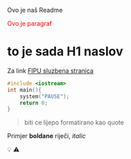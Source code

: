 Ovo je naš Readme

<p style="color:red;">Ovo je paragraf</p>

# to je sada H1 naslov

Za link
[FIPU sluzbena stranica](https://fipu.unipu.hr/)

```cpp
#include <iostream>
int main(){
    system("PAUSE");
    return 0;
}
```
>biti ce lijepo formatirano kao quote

Primjer **boldane** riječi, *italic*

:bulb:
:warning:
